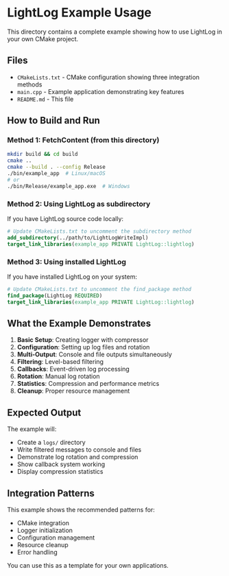 # LightLog Example Usage

This directory contains a complete example showing how to use LightLog in your own CMake project.

## Files

- `CMakeLists.txt` - CMake configuration showing three integration methods
- `main.cpp` - Example application demonstrating key features
- `README.md` - This file

## How to Build and Run

### Method 1: FetchContent (from this directory)

```bash
mkdir build && cd build
cmake ..
cmake --build . --config Release
./bin/example_app  # Linux/macOS
# or
./bin/Release/example_app.exe  # Windows
```

### Method 2: Using LightLog as subdirectory

If you have LightLog source code locally:

```cmake
# Update CMakeLists.txt to uncomment the subdirectory method
add_subdirectory(../path/to/LightLogWriteImpl)
target_link_libraries(example_app PRIVATE LightLog::lightlog)
```

### Method 3: Using installed LightLog

If you have installed LightLog on your system:

```cmake
# Update CMakeLists.txt to uncomment the find_package method
find_package(LightLog REQUIRED)
target_link_libraries(example_app PRIVATE LightLog::lightlog)
```

## What the Example Demonstrates

1. **Basic Setup**: Creating logger with compressor
2. **Configuration**: Setting up log files and rotation
3. **Multi-Output**: Console and file outputs simultaneously
4. **Filtering**: Level-based filtering
5. **Callbacks**: Event-driven log processing
6. **Rotation**: Manual log rotation
7. **Statistics**: Compression and performance metrics
8. **Cleanup**: Proper resource management

## Expected Output

The example will:
- Create a `logs/` directory
- Write filtered messages to console and files
- Demonstrate log rotation and compression
- Show callback system working
- Display compression statistics

## Integration Patterns

This example shows the recommended patterns for:
- CMake integration
- Logger initialization
- Configuration management
- Resource cleanup
- Error handling

You can use this as a template for your own applications.